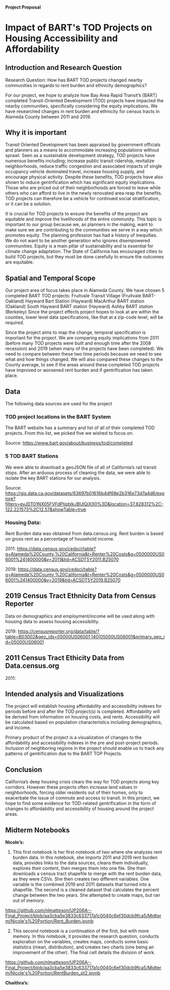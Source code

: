 #### **Project Proposal**

# Impact of BART's TOD Projects on Housing Accessibility and Affordability

## Introduction and Research Question
	
Research Question: How has BART TOD projects changed nearby communities in regards to rent burden and ethnicity demographics?

For our project, we hope to analyze how Bay Area Rapid Transit’s (BART) completed Transit-Oriented Development (TOD) projects have impacted the nearby communities, specifically considering the equity implications. We have researched changes in rent burden and ethnicity for census tracts in Alameda County between 2011 and 2019.

## Why it is important
	
Transit Oriented Development has been appraised by government officials and planners as a means to accommodate increasing populations without sprawl. Seen as a sustainable development strategy, TOD projects have numerous benefits including; increase public transit ridership, revitalize neighborhoods, reduce traffic congestion and associated impacts of single occupancy vehicle dominated travel, increase housing supply, and encourage physical activity. Despite these benefits, TOD projects have also shown to induce gentrification which has significant equity implications. Those who are priced out of their neighborhoods are forced to leave while others who can afford to live in the newly renovated area reap the benefits. TOD projects can therefore be a vehicle for continued social stratification, or it can be a solution.
	
It is crucial for TOD projects to ensure the benefits of the project are equitable and improve the livelihoods of the entire community. This topic is important to our group because we, as planners in the making, want to make sure we are contributing to the communities we serve in a way which promotes equity. The planning profession has had a history of inequities. We do not want to be another generation who ignores disempowered communities. Equity is a main pillar of sustainability and is essential for climate change adaptation. The State of California has encouraged cities to build TOD projects, but they must be done carefully to ensure the outcomes are equitable.  

## Spatial and Temporal Scope
	
Our project area of focus takes place in Alameda County. We have chosen 5 completed BART TOD projects: 
​​Fruitvale Transit Village (Fruitvale BART- Oakland)
Hayward Bart Station (Hayward)
MacArthur BART station (Oakland)
South Hayward BART station (Hayward)
Ashby BART station (Berkeley)
Since the project effects project hopes to look at are within the counties, lower level data specifications, like that at a zip-code level, will be required.

Since the project aims to map the change, temporal specification is important for the project. We are comparing equity implications from 2011 (before many TOD projects were built and enough time after the 2008 recession) and 2019 (when many of the projects have been completed). We need to compare between these two time periods because we need to see what and how things changed. We will also compared these changes to the County average, to see if the areas around these completed TOD projects have improved or worsened rent burden and if gentrification has taken place. 

## Data

The following data sources are used for the project

### TOD project locations in the BART System

The BART website has a summary and list of all of their completed TOD projects. From this list, we picked five we wished to focus on.

Source:
https://www.bart.gov/about/business/tod/completed 

### 5 TOD BART Stations

We were able to download a geoJSON file of all of California’s rail transit stops. After an arduous process of cleaning the data, we were able to isolate the key BART stations for our analysis.

Source: https://gis.data.ca.gov/datasets/63697b01616b4df68e2b316e73d7a4d6/explore?filters=eyJDT01NX05FVFdPIjpbIkJBUlQiXX0%3D&location=37.828312%2C-122.221573%2C12.57&showTable=true

### Housing Data: 

Rent Burden data was obtained from data.census.org. Rent burden is based on gross rent as a percentage of household income. 

2011: https://data.census.gov/cedsci/table?q=Alameda%20County,%20California&t=Renter%20Costs&g=0500000US06001%241400000&y=2011&tid=ACSDT5Y2011.B25070 

2019: https://data.census.gov/cedsci/table?q=Alameda%20County,%20California&t=Renter%20Costs&g=0500000US06001%241400000&y=2019&tid=ACSDT5Y2019.B25070

## 2019 Census Tract Ethnicity Data from Census Reporter

Data on demographics and employment/income will be used along with housing data to assess housing accessibility. 

2019: https://censusreporter.org/data/table/?table=B03002&geo_ids=05000US06001,140|05000US06001&primary_geo_id=05000US06001 

## 2011 Census Tract Ethicity Data from Data.census.org

2011: 


## Intended analysis and Visualizations

The project will establish housing affordability and accessibility indexes for periods before and after the TOD project(s) is completed. Affordability will be derived from information on housing costs, and rents. Accessibility will be calculated based on population characteristics including demographics, and income.

Primary product of the project is a visualization of changes to the affordability and accessibility indexes in the pre and post-project periods. Inclusion of neighboring regions in the project should enable us to track any patterns of gentrification due to the BART TOP Projects. 

## Conclusion

California’s deep housing crisis clears the way for TOD projects along key corridors. However these projects often increase land values in neighborhoods, forcing older residents out of their homes, only to exacerbate the issue of commute and access to transit. In this project, we hope to find some evidence for TOD-related gentrification in the form of changes to affordability and accessibility of housing around the project areas. 
 
## Midterm Notebooks
**Nicole’s:**

1. This first notebook is her first notebook of two where she analyzes rent burden data. In this notebook, she imports 2011 and 2019 rent burden data, provides links to the data sources, cleans them individually, explores their content, then merges them into one file. She then downloads a census tract shapefile to merge with the rent burden data, as they were CSVs. She then creates two different variables. One variable is the combined 2019 and 2011 datasets that turned into a shapefile. The second is a cleaned dataset that calculates the percent change between the two years. She attempted to create maps, but ran out of memory.

 https://github.com/nlmatteson/UP206A--Final_Project/blob/aa3cba5e3833c633717a1c0040c6ef30dcb9fca5/Midterm/Nicole's%20Portion/Rent_Burden.ipynb 

2. This second notebook is a continuation of the first, but with more memory. In this notebook, it provides the research question, conducts exploration on the variables, creates maps, conducts some basic statistics (mean, distribution), and creates two charts (one being an improvement of the other). The final cell details the division of work. 

https://github.com/nlmatteson/UP206A--Final_Project/blob/aa3cba5e3833c633717a1c0040c6ef30dcb9fca5/Midterm/Nicole's%20Portion/RentBurden_pt2.ipynb 




**Chaithra’s:**
 
